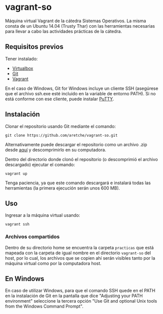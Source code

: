 # vagrant-so

Máquina virtual Vagrant de la cátedra Sistemas Operativos.
La misma consta de un Ubuntu 14.04 (Trusty Thar) con las herramientas necesarias para llevar a cabo las actividades prácticas de la cátedra.

## Requisitos previos

Tener instalado:
* [Virtualbox](https://www.virtualbox.org/wiki/Downloads)
* [Git](https://git-scm.com/downloads)
* [Vagrant](https://www.vagrantup.com/downloads.html)

En el caso de Windows, Git for Windows incluye un cliente SSH (asegúrese que el archivo ssh.exe esté incluido en la variable de entorno PATH).
Si no está conforme con ese cliente, puede instalar [PuTTY](https://www.chiark.greenend.org.uk/~sgtatham/putty/latest.html).

## Instalación

Clonar el repositorio usando Git mediante el comando:

`git clone https://github.com/aretche/vagrant-so.git`

Alternativamente puede descargar el repositorio como un archivo .zip desde [aquí](https://github.com/aretche/vagrant-so/archive/2017.07.zip) y descomprimirlo en su computadora.

Dentro del directorio donde clonó el repositorio (o descomprimió el archivo descargado) ejecutar el comando:

`vagrant up`

Tenga paciencia, ya que este comando descargará e instalará todas las herramientas (la primera ejecución serán unos 600 MB).

## Uso

Ingresar a la máquina virtual usando:

`vagrant ssh`


### Archivos compartidos

Dentro de su directorio home se encuentra la carpeta `practicas` que está mapeada con la carpeta de igual nombre en el directorio `vagrant-so` del host, por lo cual, los archivos que se copien ahí serán visibles tanto por la máquina virtual como por la computadora host.

## En Windows

En caso de utilizar Windows, para que el comando SSH quede en el PATH en la instalación de Git en la pantalla que dice "Adjusting your PATH environment" seleccione la tercera opción "Use Git and optional Unix tools from the Windows Command Prompt".
